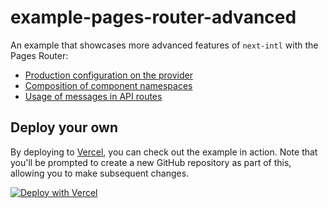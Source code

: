 # example-pages-router-advanced

An example that showcases more advanced features of `next-intl` with the Pages Router:

- [Production configuration on the provider](./src/pages/_app.tsx)
- [Composition of component namespaces](./src/pages/index.tsx#L32-L37)
- [Usage of messages in API routes](./src/pages/api/hello.tsx)

## Deploy your own

By deploying to [Vercel](https://vercel.com), you can check out the example in action. Note that you'll be prompted to create a new GitHub repository as part of this, allowing you to make subsequent changes.

[![Deploy with Vercel](https://vercel.com/button)](https://vercel.com/new/clone?repository-url=https://github.com/amannn/next-intl/tree/main/examples/example-pages-router-advanced)
